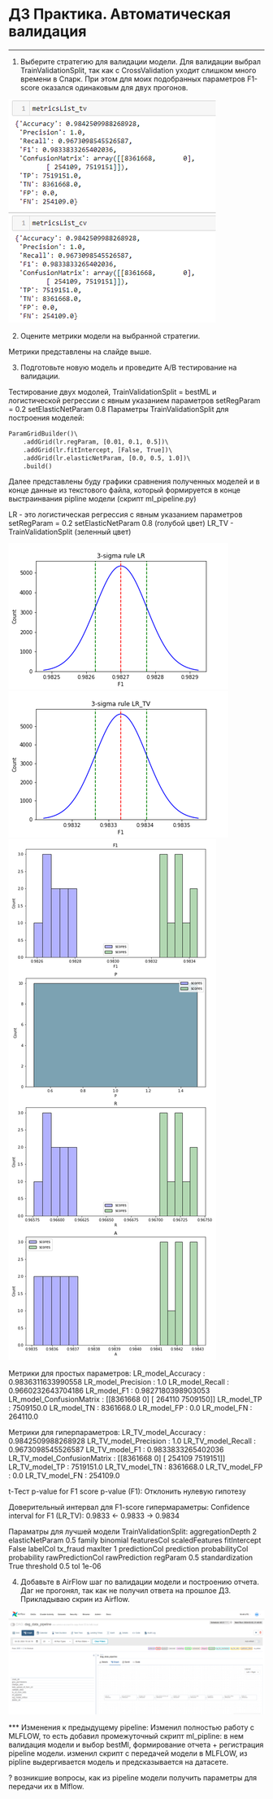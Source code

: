 # ДЗ Практика. Автоматическая валидация 
----

1. Выберите стратегию для валидации модели.
Для валидации выбрал TrainValidationSplit, так как с CrossValidation уходит слишком много времени в Спарк.
При этом для моих подобранных параметров F1-score оказался одинаковым для двух прогонов.

![cv_tv](img/cv_tv.PNG)


2. Оцените метрики модели на выбранной стратегии.

Метрики представлены на слайде выше.

3. Подготовьте новую модель и проведите A/B тестирование на валидации.

Тестирование двух модолей, TrainValidationSplit = bestML и логистической регрессии с явным указанием параметров setRegParam = 0.2 setElasticNetParam 0.8
Параметры TrainValidationSplit для построения моделей:
``` 
ParamGridBuilder()\
    .addGrid(lr.regParam, [0.01, 0.1, 0.5])\
    .addGrid(lr.fitIntercept, [False, True])\
    .addGrid(lr.elasticNetParam, [0.0, 0.5, 1.0])\
    .build() 

```
Далее представлены буду графики сравнения полученных моделей и в конце данные из текстового файла, который формируется в конце выстраинвания pipline модели (скрипт ml_pipeline.py)

LR - это логистическая регрессия с явным указанием параметров setRegParam = 0.2 setElasticNetParam 0.8 (голубой цвет)
LR_TV - TrainValidationSplit (зеленный цвет)


![F1_LR](img/3-sigma%20rule%20LR.png)
![F1_LR_TV](img/3-sigma%20rule%20LR_TV.png)
![metr_all](img/met_all_models.png)

Метрики для простых параметров:
LR_model_Accuracy        : 0.9836311633990558
LR_model_Precision       : 1.0
LR_model_Recall          : 0.9660232643704186
LR_model_F1              : 0.9827180398903053
LR_model_ConfusionMatrix : [[8361668       0]
 [ 264110 7509150]]
LR_model_TP              : 7509150.0
LR_model_TN              : 8361668.0
LR_model_FP              : 0.0
LR_model_FN              : 264110.0

Метрики для гиперпараметров:
LR_TV_model_Accuracy        : 0.9842509988268928
LR_TV_model_Precision       : 1.0
LR_TV_model_Recall          : 0.9673098545526587
LR_TV_model_F1              : 0.9833833265402036
LR_TV_model_ConfusionMatrix : [[8361668       0]
 [ 254109 7519151]]
LR_TV_model_TP              : 7519151.0
LR_TV_model_TN              : 8361668.0
LR_TV_model_FP              : 0.0
LR_TV_model_FN              : 254109.0

t-Тест
p-value for F1 score
p-value (F1): Отклонить нулевую гипотезу

Доверительный интервал для F1-score гипермараметры:
Confidence interval for F1 (LR_TV): 0.9833 <- 0.9833 -> 0.9834

Параматры для лучшей модели TrainValidationSplit:
aggregationDepth	2
elasticNetParam 	0.5
family          	binomial
featuresCol     	scaledFeatures
fitIntercept    	False
labelCol        	tx_fraud
maxIter         	1
predictionCol   	prediction
probabilityCol  	probability
rawPredictionCol	rawPrediction
regParam        	0.5
standardization 	True
threshold       	0.5
tol             	1e-06



4. Добавьте в AirFlow шаг по валидации модели и построению отчета.
Даг не прогонял, так как не получил ответа на прошлое ДЗ.
Прикладываю скрин из Airflow.

![airflow](img/airflow.PNG)


*** Изменения к предыдущему pipeline:
Изменил полностью работу с MLFLOW, то есть добавил промежуточный скрипт ml_pipline: в нем валидация модели и выбор bestMl, формирование отчета + регистрация pipeline модели.
изменил скрипт с передачей модели в MLFLOW, из pipline выдергивается модель и предсказывается на датасете.


? возникшие вопросы, как из pipeline модели получить параметры для передачи их в Mlflow. 